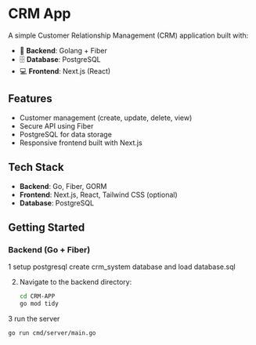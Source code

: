 # CRM App

A simple Customer Relationship Management (CRM) application built with:

- 🧠 **Backend**: Golang + Fiber  
- 🗄️ **Database**: PostgreSQL  
- 💻 **Frontend**: Next.js (React)

## Features

- Customer management (create, update, delete, view)
- Secure API using Fiber
- PostgreSQL for data storage
- Responsive frontend built with Next.js

## Tech Stack

- **Backend**: Go, Fiber, GORM
- **Frontend**: Next.js, React, Tailwind CSS (optional)
- **Database**: PostgreSQL

## Getting Started

### Backend (Go + Fiber)

1 setup postgresql create crm_system database and load database.sql

2. Navigate to the backend directory:

   ```bash
   cd CRM-APP
   go mod tidy
3 run the server
```bash
go run cmd/server/main.go



